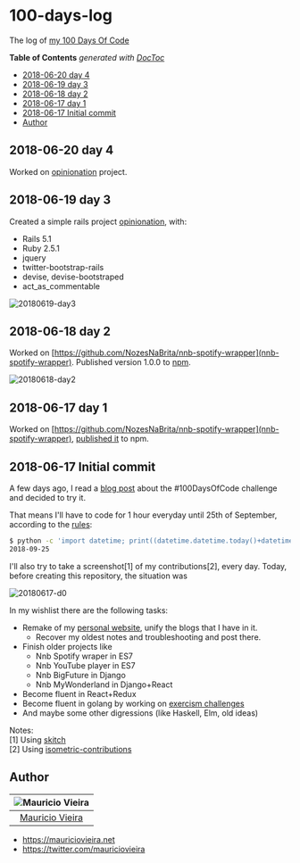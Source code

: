 # 100-days-log
The log of [my 100 Days Of Code](https://medium.freecodecamp.org/join-the-100daysofcode-556ddb4579e4)


<!-- START doctoc generated TOC please keep comment here to allow auto update -->
<!-- DON'T EDIT THIS SECTION, INSTEAD RE-RUN doctoc TO UPDATE -->
**Table of Contents**  *generated with [DocToc](https://github.com/thlorenz/doctoc)*

- [2018-06-20 day 4](#2018-06-20-day-4)
- [2018-06-19 day 3](#2018-06-19-day-3)
- [2018-06-18 day 2](#2018-06-18-day-2)
- [2018-06-17 day 1](#2018-06-17-day-1)
- [2018-06-17 Initial commit](#2018-06-17-initial-commit)
- [Author](#author)

<!-- END doctoc generated TOC please keep comment here to allow auto update -->

## 2018-06-20 day 4

Worked on [opinionation](https://github.com/mauriciovieira/opinionation) project.

## 2018-06-19 day 3

Created a simple rails project [opinionation](https://github.com/mauriciovieira/opinionation), with:
* Rails 5.1
* Ruby 2.5.1
* jquery
* twitter-bootstrap-rails
* devise, devise-bootstraped
* act_as_commentable

![20180619-day3](https://user-images.githubusercontent.com/95258/41580462-a84e9e6e-73a3-11e8-9e25-811129d694a7.png)

## 2018-06-18 day 2

Worked on [https://github.com/NozesNaBrita/nnb-spotify-wrapper](nnb-spotify-wrapper). Published version 1.0.0 to [npm](https://www.npmjs.com/package/nnb-spotify-wrapper).

![20180618-day2](https://user-images.githubusercontent.com/95258/41521547-41ecb9bc-72db-11e8-9535-7cf314075803.png)


## 2018-06-17 day 1

Worked on [https://github.com/NozesNaBrita/nnb-spotify-wrapper](nnb-spotify-wrapper), [published it](https://www.npmjs.com/package/nnb-spotify-wrapper) to npm.

## 2018-06-17 Initial commit

A few days ago, I read a [blog post](https://www.codingame.com/blog/100-days-of-code-challenge/) about the #100DaysOfCode challenge and decided to try it.

That means I'll have to code for 1 hour everyday until 25th of September, according to the [rules](https://github.com/kallaway/100-days-of-code/blob/master/rules.md):

```bash
$ python -c 'import datetime; print((datetime.datetime.today()+datetime.timedelta(100)).strftime("%F"))'
2018-09-25
```

I'll also try to take a screenshot[1] of my contributions[2], every day. Today, before creating this repository, the situation was

![20180617-d0](https://user-images.githubusercontent.com/95258/41507132-f13ea79c-7234-11e8-80fa-788a9d838c1b.png)

In my wishlist there are the following tasks:

* Remake of my [personal website](https://mauriciovieira.net), unify the blogs that I have in it.
  * Recover my oldest notes and troubleshooting and post there.
* Finish older projects like
  * Nnb Spotify wraper in ES7
  * Nnb YouTube player in ES7
  * Nnb BigFuture in Django
  * Nnb MyWonderland in Django+React
* Become fluent in React+Redux
* Become fluent in golang by working on [exercism challenges](https://github.com/mauriciovieira/exercism-tracks)
* And maybe some other digressions (like Haskell, Elm, old ideas)

Notes: <br />
[1] Using [skitch](https://github.com/mauriciovieira/eiitp/commit/d24825654191aee096c27297ba694f5a56866388)<br />
[2] Using [isometric-contributions](https://github.com/jasonlong/isometric-contributions)

## Author

| ![Mauricio Vieira](https://avatars2.githubusercontent.com/u/95258?s=150&v=4)|
|:---------------------:|
|  [Mauricio Vieira](https://github.com/mauriciovieira/)   |

+ <https://mauriciovieira.net>
+ <https://twitter.com/mauriciovieira>
